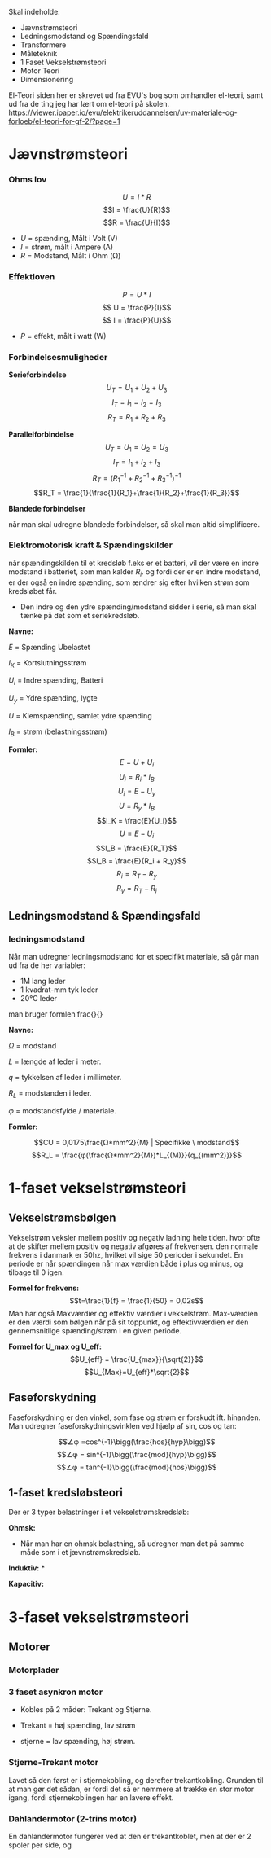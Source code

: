 Skal indeholde:

* Jævnstrømsteori
* Ledningsmodstand og Spændingsfald
* Transformere
* Måleteknik
* 1 Faset Vekselstrømsteori
* Motor Teori
* Dimensionering

El-Teori siden her er skrevet ud fra EVU's bog som omhandler el-teori, samt ud fra de ting jeg har lært om el-teori på skolen. https://viewer.ipaper.io/evu/elektrikeruddannelsen/uv-materiale-og-forloeb/el-teori-for-gf-2/?page=1

# Jævnstrømsteori

### Ohms lov 
$$ U = I*R$$
$$I = \frac{U}{R}$$
$$R = \frac{U}{I}$$

* $U$ = spænding, Målt i Volt (V)
* $I$ = strøm, målt i Ampere (A)
* $R$ = Modstand, Målt i Ohm (Ω)

### Effektloven
$$ P = U*I$$
$$ U = \frac{P}{I}$$
$$ I = \frac{P}{U}$$

* $P$ = effekt, målt i watt (W)

### Forbindelsesmuligheder

**Serieforbindelse**
$$ U_T = U_1 + U_2 + U_3$$
$$I_T = I_1 = I_2 = I_3$$
$$R_T = R_1 + R_2 + R_3$$

**Parallelforbindelse**
$$U_T = U_1 = U_2 = U_3$$
$$I_T = I_1 +I_2+I_3$$
$$R_T = (R_1^{-1 } + R_2^{-1} + R_3^{-1})^{-1} $$
$$R_T = \frac{1}{\frac{1}{R_1}+\frac{1}{R_2}+\frac{1}{R_3}}$$

**Blandede forbindelser**

når man skal udregne blandede forbindelser, så skal man altid simplificere. 

### Elektromotorisk kraft & Spændingskilder
når spændingskilden til et kredsløb f.eks er et batteri, vil der være en indre modstand i batteriet, som man kalder $R_i$. og fordi der er en indre modstand, er der også en indre spænding, som ændrer sig efter hvilken strøm som kredsløbet får. 

* Den indre og den ydre spænding/modstand sidder i serie, så man skal tænke på det som et seriekredsløb. 

**Navne:**

$E$ = Spænding Ubelastet

$I_K$ = Kortslutningsstrøm

$U_i$ = Indre spænding, Batteri

$U_y$ = Ydre spænding, lygte

$U$ = Klemspænding, samlet ydre spænding

$I_B$ = strøm (belastningsstrøm)

**Formler:**
$$E = U + U_i$$
$$U_i = R_i * I_B$$
$$U_i  =E - U_y$$
$$U = R_y * I_B$$
$$I_K = \frac{E}{U_i}$$
$$U = E - U_i$$
$$I_B = \frac{E}{R_T}$$
$$I_B = \frac{E}{R_i + R_y}$$
$$R_i = R_T - R_y$$
$$R_y = R_T - R_i$$

## Ledningsmodstand & Spændingsfald

### ledningsmodstand
Når man udregner ledningsmodstand for et specifikt materiale, så går man ud fra de her variabler: 
* 1M lang leder
* 1 kvadrat-mm tyk leder
* 20°C leder

man bruger formlen frac{}{}

**Navne:**

$Ω$ = modstand

$L$ = længde af leder i meter.

$q$ = tykkelsen af leder i millimeter.

$R_L$ = modstanden i leder. 

$φ$ = modstandsfylde / materiale.

**Formler:**

$$CU = 0,0175\frac{Ω*mm^2}{M} | Specifikke \ modstand$$
$$R_L = \frac{φ(\frac{Ω*mm^2}{M})*L_{(M)}}{q_{(mm^2)}}$$

# 1-faset vekselstrømsteori

## Vekselstrømsbølgen
Vekselstrøm veksler mellem positiv og negativ ladning hele tiden. hvor ofte at de skifter mellem positiv og negativ afgøres af frekvensen. den normale frekvens i danmark er 50hz, hvilket vil sige 50 perioder i sekundet. En periode er når spændingen når max værdien både i plus og minus, og tilbage til 0 igen.

**Formel for frekvens:**
$$t=\frac{1}{f} = \frac{1}{50} = 0,02s$$
Man har også Maxværdier og effektiv værdier i vekselstrøm. Max-værdien er den værdi som bølgen når på sit toppunkt, og effektivværdien er den gennemsnitlige spænding/strøm i en given periode.

**Formel for U_max og U_eff:**
$$U_{eff} = \frac{U_{max}}{\sqrt{2}}$$
$$U_{Max}=U_{eff}*\sqrt{2}$$

## Faseforskydning
Faseforskydning er den vinkel, som fase og strøm er forskudt ift. hinanden. Man udregner faseforskydningsvinklen ved hjælp af sin, cos og tan: 

$$∠φ =cos^{-1}\bigg(\frac{hos}{hyp}\bigg)$$
$$∠φ = sin^{-1}\bigg(\frac{mod}{hyp}\bigg)$$
$$∠φ = tan^{-1}\bigg(\frac{mod}{hos}\bigg)$$

## 1-faset kredsløbsteori
Der er 3 typer belastninger i et vekselstrømskredsløb:

**Ohmsk:**
* Når man har en ohmsk belastning, så udregner man det på samme måde som i et jævnstrømskredsløb.

**Induktiv:**
* 

**Kapacitiv:**



# 3-faset vekselstrømsteori

## Motorer

### Motorplader

### 3 faset asynkron motor
* Kobles på 2 måder: Trekant og Stjerne. 

* Trekant = høj spænding, lav strøm
* stjerne = lav spænding, høj strøm. 
### Stjerne-Trekant motor
Lavet så den først er i stjernekobling, og derefter trekantkobling. Grunden til at man gør det sådan, er fordi det så er nemmere at trække en stor motor igang, fordi stjernekoblingen har en lavere effekt.

### Dahlandermotor (2-trins motor)
En dahlandermotor fungerer ved at den er trekantkoblet, men at der er 2 spoler per side, og 
